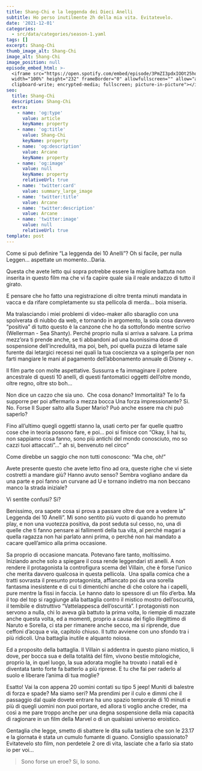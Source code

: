 ```yaml
---
title: Shang-Chi e la leggenda dei Dieci Anelli
subtitle: Ho perso inutilmente 2h della mia vita. Evitatevelo.
date: '2021-12-01'
categories:
  - src/data/categories/season-1.yaml
tags: []
excerpt: Shang-Chi
thumb_image_alt: Shang-Chi
image_alt: Shang-Chi
image_position: null
episode_embed_html: >-
  <iframe src="https://open.spotify.com/embed/episode/3PmZI3pdxIOOt25hqUChyH"
  width="100%" height="232" frameBorder="0" allowfullscreen="" allow="autoplay;
  clipboard-write; encrypted-media; fullscreen; picture-in-picture"></iframe>
seo:
  title: Shang-Chi
  description: Shang-Chi
  extra:
    - name: 'og:type'
      value: article
      keyName: property
    - name: 'og:title'
      value: Shang-Chi
      keyName: property
    - name: 'og:description'
      value: Arcane
      keyName: property
    - name: 'og:image'
      value: null
      keyName: property
      relativeUrl: true
    - name: 'twitter:card'
      value: summary_large_image
    - name: 'twitter:title'
      value: Arcane
    - name: 'twitter:description'
      value: Arcane
    - name: 'twitter:image'
      value: null
      relativeUrl: true
template: post
---
```

Come si può definire “La leggenda dei 10 Anelli”? Oh si facile, per nulla Leggen… aspettate un momento…Daria.

Questa che avete letto qui sopra potrebbe essere la migliore battuta non inserita in questo film ma che vi fa capire quale sia il reale andazzo di tutto il girato.

E pensare che ho fatto una registrazione di oltre trenta minuti mandata in vacca e da rifare completamente su sta pellicola di merda… boia miseria.

Ma tralasciando i miei problemi di video-maker allo sbaraglio con una spolverata di niubbo da web, e tornando in argomento, la sola cosa davvero “positiva” di tutto questo è la canzone che ho da sottofondo mentre scrivo (Wellerman - Sea Shanty). Perché proprio nulla si arriva a salvare.
La prima mezz’ora ti prende anche, se ti abbandoni ad una buonissima dose di sospensione dell’incredulità, ma poi, beh, poi quella puzza di letame sale furente dai letargici recessi nei quali la tua coscienza va a spingerla per non farti mangiare le mani al pagamento dell’abbonamento annuale di Disney +.

Il film parte con molte aspettative. Sussurra e fa immaginare il potere ancestrale di questi 10 anelli, di questi fantomatici oggetti dell’oltre mondo, oltre regno, oltre sto boh…

Non dice un cazzo che sia uno. 
Che cosa donano? Immortalità? Te lo fa supporre per poi affermarlo a mezza bocca
Una forza impressionante? Si. No. Forse
Il Super salto alla Super Mario? Può anche essere ma chi può saperlo?

Fino all’ultimo quegli oggetti stanno la, usati certo per far quelle quattro cose che in teoria possono fare, e poi… poi si finisce con “Okay, li hai tu, non sappiamo cosa fanno, sono più antichi del mondo conosciuto, mo so cazzi tuoi attaccati”…” ah si, benvenuto nel circo”

Come direbbe un saggio che non tutti conoscono: “Ma che, oh!”

Avete presente questo che avete letto fino ad ora, queste righe che vi siete costretti a mandare giù? Hanno avuto senso? Sembra vogliano andare da una parte e poi fanno un curvane ad U e tornano indietro ma non beccano manco la strada iniziale? 

Vi sentite confusi? Si?

Benissimo, ora sapete cosa si prova a passare oltre due ore a vedere la” Leggenda dei 10 Anelli”.
Mi sono sentito più vuoto di quando ho premuto play, e non una vuotezza positiva, da post seduta sul cesso, no, una di quelle che ti fanno pensare ai fallimenti della tua vita, al perché magari a quella ragazza non hai parlato anni prima, o perché non hai mandato a cacare quell’amico alla prima occasione. 

Sa proprio di occasione mancata. Potevano fare tanto, moltissimo. 
Iniziando anche solo a spiegare il cosa rende leggendari sti anelli.
A non rendere il protagonista la controfigura scema del Villain, che è forse l’unico che merita davvero qualcosa in questa pellicola. 
Una spalla comica che a tratti sovrasta il presunto protagonista, affiancato poi da una sorella fantasma inesistente e di cui ti dimentichi anche di che colore ha i capelli, pure mentre la fissi in faccia. Le hanno dato lo spessore di un filo d’erba.
Ma il top del top si raggiunge alla battaglia contro il mistico mostro dell’oscurità, il temibile e distruttivo “Vattelappesca dell’oscurità”.
I protagonisti non servono a nulla, chi lo aveva già battuto la prima volta, lo riempie di mazzate anche questa volta, ed a momenti, proprio a causa dei figlio illegittimo di Naruto e Sorella, ci sta per rimanere anche secco, ma si riprende, due ceffoni d’acqua e via, capitolo chiuso. Il tutto avviene con uno sfondo tra i più ridicoli. Una battaglia inutile e alquanto noiosa. 

Ed a proposito della battaglia. Il Villain si addentra in questo piano mistico, li dove, per bocca sua e della totalità del film, vivono bestie mitologiche, proprio la, in quel luogo, la sua adorata moglie ha trovato i natali ed è diventata tanto forte fa batterlo a più riprese. E tu che fai per raderlo al suolo e liberare l’anima di tua moglie? 

Esatto! Vai la con appena 20 uomini contati su tipo 5 jeep!
Muniti di balestre di forza e spade? Ma siamo seri?
Ma prendimi per il culo e dimmi che il passaggio dal quale dovete entrare ha uno spazio temporale di 10 minuti e più di quegli uomini non puoi portare, ed allora ti voglio anche creder, ma così a me pare troppo anche per una degna sospensione della mia capacità di ragionare in un film della Marvel o di un qualsiasi universo eroistico. 

Gentaglia che legge, smetto di sbattere le dita sulla tastiera che son le 23.17 e la giornata è stata un cumulo fumante di guano.
Consiglio spassionato? Evitatevelo sto film, non perdetele 2 ore di vita, lasciate che a farlo sia stato io per voi…

> Sono forse un eroe? Si, lo sono. 
